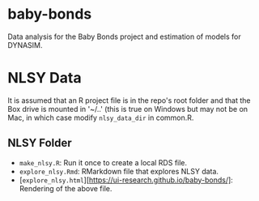 # baby-bonds
Data analysis for the Baby Bonds project and estimation of models for DYNASIM.

# NLSY Data
It is assumed that an R project file is in the repo's root folder and that the Box drive is mounted in '~/..' (this is true on Windows but may not be on Mac, in which case modify `nlsy_data_dir` in common.R.

## NLSY Folder

* `make_nlsy.R`: Run it once to create a local RDS file.
* `explore_nlsy.Rmd`: RMarkdown file that explores NLSY data.
* [`explore_nlsy.html`][https://ui-research.github.io/baby-bonds/]: Rendering of the above file.
